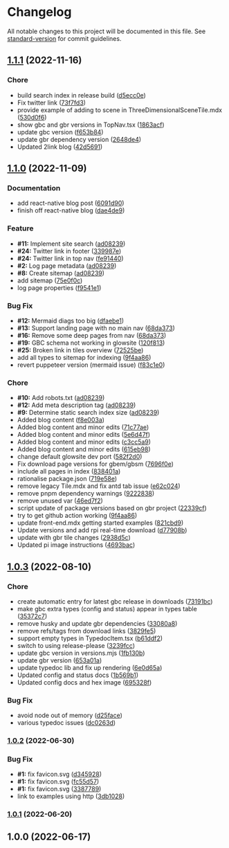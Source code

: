 # Changelog

All notable changes to this project will be documented in this file. See [standard-version](https://github.com/conventional-changelog/standard-version) for commit guidelines.

## [1.1.1](https://github.com/glowbuzzer/glowsite/compare/v1.1.0...v1.1.1) (2022-11-16)


### Chore

* build search index in release build ([d5ecc0e](https://github.com/glowbuzzer/glowsite/commit/d5ecc0e77be806646d81e55d98fb4e24b0fd4bde))
* Fix twitter link ([73f7fd3](https://github.com/glowbuzzer/glowsite/commit/73f7fd35f22b9a7b1097b8b2c81f5cd19aded5e2))
* provide example of adding to scene in ThreeDimensionalSceneTile.mdx ([530d0f6](https://github.com/glowbuzzer/glowsite/commit/530d0f63087b098b3b52e4a7edff8d560e0e859f))
* show gbc and gbr versions in TopNav.tsx ([1863acf](https://github.com/glowbuzzer/glowsite/commit/1863acf6c3ef93eaf887cbf31774718569ee3359))
* update gbc version ([f653b84](https://github.com/glowbuzzer/glowsite/commit/f653b84aa1138e26cb276663f73908cff2daf95b))
* update gbr dependency version ([2648de4](https://github.com/glowbuzzer/glowsite/commit/2648de4c68c7c58b0d24882227a008a063394ed6))
* Updated 2link blog ([42d5691](https://github.com/glowbuzzer/glowsite/commit/42d5691014ed4eace572048ff06b2fd55220eed0))

## [1.1.0](https://github.com/glowbuzzer/glowsite/compare/v1.0.3...v1.1.0) (2022-11-09)


### Documentation

* add react-native blog post ([6091d90](https://github.com/glowbuzzer/glowsite/commit/6091d90b965cc47a3cbfa0992bf506763b2d14c9))
* finish off react-native blog ([dae4de9](https://github.com/glowbuzzer/glowsite/commit/dae4de992df34cce5edeeb682ece6c2680b75edd))


### Feature

* **#11:** Implement site search ([ad08239](https://github.com/glowbuzzer/glowsite/commit/ad082397309f4e75c0d5bec9f09e5f841bf51cef))
* **#24:** Twitter link in footer ([339987e](https://github.com/glowbuzzer/glowsite/commit/339987e0307193d562cf464c158dedf59ebd0f27))
* **#24:** Twitter link in top nav ([fe91440](https://github.com/glowbuzzer/glowsite/commit/fe91440b1ee3831c4ebafb04ec273d874c7a3a8a))
* **#2:** Log page metadata ([ad08239](https://github.com/glowbuzzer/glowsite/commit/ad082397309f4e75c0d5bec9f09e5f841bf51cef))
* **#8:** Create sitemap ([ad08239](https://github.com/glowbuzzer/glowsite/commit/ad082397309f4e75c0d5bec9f09e5f841bf51cef))
* add sitemap ([75e0f0c](https://github.com/glowbuzzer/glowsite/commit/75e0f0cba836a027d506381616f0310167d43079))
* log page properties ([f9541e1](https://github.com/glowbuzzer/glowsite/commit/f9541e1e426c5422ad4d5c6c1ff95514561ebb10))


### Bug Fix

* **#12:** Mermaid diags too big ([dfaebe1](https://github.com/glowbuzzer/glowsite/commit/dfaebe1ff5ff139edc1211d57b7a583d4d9140ea))
* **#13:** Support landing page with no main nav ([68da373](https://github.com/glowbuzzer/glowsite/commit/68da373ff73d6beb838ee86656aefc26d1801fdd))
* **#16:** Remove some deep pages from nav ([68da373](https://github.com/glowbuzzer/glowsite/commit/68da373ff73d6beb838ee86656aefc26d1801fdd))
* **#19:** GBC schema not working in glowsite ([120f813](https://github.com/glowbuzzer/glowsite/commit/120f8135435764c76beafd3638c75aebb45ee41f))
* **#25:** Broken link in tiles overview ([72525be](https://github.com/glowbuzzer/glowsite/commit/72525bed6ca73b996a4ca1c42e155f5f580da1bb))
* add all types to sitemap for indexing ([9f4aa86](https://github.com/glowbuzzer/glowsite/commit/9f4aa86ebbedcef6db4f020e778e0262eee9aedd))
* revert puppeteer version (mermaid issue) ([f83c1e0](https://github.com/glowbuzzer/glowsite/commit/f83c1e01b27c6985a6d3e615dcaed8e3fd69038d))


### Chore

* **#10:** Add robots.txt ([ad08239](https://github.com/glowbuzzer/glowsite/commit/ad082397309f4e75c0d5bec9f09e5f841bf51cef))
* **#12:** Add meta description tag ([ad08239](https://github.com/glowbuzzer/glowsite/commit/ad082397309f4e75c0d5bec9f09e5f841bf51cef))
* **#9:** Determine static search index size ([ad08239](https://github.com/glowbuzzer/glowsite/commit/ad082397309f4e75c0d5bec9f09e5f841bf51cef))
* Added blog content ([f8e003a](https://github.com/glowbuzzer/glowsite/commit/f8e003af9b2fc39e941e4468b96b36283c15f23a))
* Added blog content and minor edits ([71c77ae](https://github.com/glowbuzzer/glowsite/commit/71c77ae9f621371420fe95babcb48a3b2588e95e))
* Added blog content and minor edits ([5e6d47f](https://github.com/glowbuzzer/glowsite/commit/5e6d47f9d9814f5e77523dbc8b98c89e7f65a17f))
* Added blog content and minor edits ([c3cc5a9](https://github.com/glowbuzzer/glowsite/commit/c3cc5a936a77ec9841816b8b595b69d562291950))
* Added blog content and minor edits ([615eb98](https://github.com/glowbuzzer/glowsite/commit/615eb98a6c63b0b506ce34a260991a82ee2e03ff))
* change default glowsite dev port ([582f2d0](https://github.com/glowbuzzer/glowsite/commit/582f2d0ad4e6e063ca298a485fdfaae2fa04bebe))
* Fix download page versions for gbem/gbsm ([7696f0e](https://github.com/glowbuzzer/glowsite/commit/7696f0e2ae4bca74284cfa68d60546548db7cf62))
* include all pages in index ([838401a](https://github.com/glowbuzzer/glowsite/commit/838401a99ef7488b0304a520abac85ce36f42557))
* rationalise package.json ([719e58e](https://github.com/glowbuzzer/glowsite/commit/719e58e845a60d5894c3aa1f7fe06abc15dd1526))
* remove legacy Tile.mdx and fix antd tab issue ([e62c024](https://github.com/glowbuzzer/glowsite/commit/e62c0242696131124fadb000ed79fbb5574973fa))
* remove pnpm dependency warnings ([9222838](https://github.com/glowbuzzer/glowsite/commit/9222838aec774c5055b2f7823007b4982aef9852))
* remove unused var ([46ed7f2](https://github.com/glowbuzzer/glowsite/commit/46ed7f21e4969409e17ccdd11a64aae69c192943))
* script update of package versions based on gbr project ([22339cf](https://github.com/glowbuzzer/glowsite/commit/22339cf86ca829fc909b37ae34f5726259da071d))
* try to get github action working ([9f4aa86](https://github.com/glowbuzzer/glowsite/commit/9f4aa86ebbedcef6db4f020e778e0262eee9aedd))
* update front-end.mdx getting started examples ([821cbd9](https://github.com/glowbuzzer/glowsite/commit/821cbd919b72d6b9355f9000dbb3df36e20de41f))
* Update versions and add rpi real-time download ([d77908b](https://github.com/glowbuzzer/glowsite/commit/d77908b6500696ee58484f76008ffe854a0d6f2c))
* update with gbr tile changes ([2938d5c](https://github.com/glowbuzzer/glowsite/commit/2938d5ccf7c7fa9a80a6a82edf893e8079b3f76a))
* Updated pi image instructions ([4693bac](https://github.com/glowbuzzer/glowsite/commit/4693bac59ca0d514f2489d286c46776c3699181b))

## [1.0.3](https://github.com/glowbuzzer/glowsite/compare/v1.0.2...v1.0.3) (2022-08-10)


### Chore

* create automatic entry for latest gbc release in downloads ([73191bc](https://github.com/glowbuzzer/glowsite/commit/73191bce76a01db1fcf4ddaca73c5e5cc21a268c))
* make gbc extra types (config and status) appear in types table ([35372c7](https://github.com/glowbuzzer/glowsite/commit/35372c75f2ffbb438235fca44cf586d3e2180ccf))
* remove husky and update gbr dependencies ([33080a8](https://github.com/glowbuzzer/glowsite/commit/33080a8a86c7a01fb6165802d49bf13fba790392))
* remove refs/tags from download links ([3829fe5](https://github.com/glowbuzzer/glowsite/commit/3829fe5889bffc90195460757e86abb4835ee07c))
* support empty types in TypedocItem.tsx ([b61ddf2](https://github.com/glowbuzzer/glowsite/commit/b61ddf227e1c7326256d8f274fbb7a2598a221b9))
* switch to using release-please ([3239fcc](https://github.com/glowbuzzer/glowsite/commit/3239fcca0c13cdbe6e3ac15ddf29528016c6d9b1))
* update gbc version in versions.mjs ([1fb130b](https://github.com/glowbuzzer/glowsite/commit/1fb130bebd02eac431f9860579bc14afa5057b76))
* update gbr version ([653a01a](https://github.com/glowbuzzer/glowsite/commit/653a01a034d73818541431706d992e159392c6b6))
* update typedoc lib and fix up rendering ([6e0d65a](https://github.com/glowbuzzer/glowsite/commit/6e0d65a18f183dbf5c63c30d50a20696b9c18778))
* Updated config and status docs ([1b569b1](https://github.com/glowbuzzer/glowsite/commit/1b569b1fb135a63618057fa06412880dda821fed))
* Updated config docs and hex image ([695328f](https://github.com/glowbuzzer/glowsite/commit/695328f8f3b99878c60bf3282a41ffea5470ef61))


### Bug Fix

* avoid node out of memory ([d25face](https://github.com/glowbuzzer/glowsite/commit/d25face3437cb5ad23afc7ed99f34e2b018b8e55))
* various typedoc issues ([dc0263d](https://github.com/glowbuzzer/glowsite/commit/dc0263dfafdfe12e381b9150c69ae8ab5ee60674))

### [1.0.2](https://github.com/glowbuzzer/glowsite/compare/v1.0.1...v1.0.2) (2022-06-30)


### Bug Fix

* **#1:** fix favicon.svg ([d345928](https://github.com/glowbuzzer/glowsite/commits/d3459280d794469a0e100a7733a83d286e7683f8))
* **#1:** fix favicon.svg ([fc55d57](https://github.com/glowbuzzer/glowsite/commits/fc55d57ede1e307da1a57e6fe4dda736dd612e73))
* **#1:** fix favicon.svg ([3387789](https://github.com/glowbuzzer/glowsite/commits/33877895e99c20baa843a8cda4358c0f89ce87b0))
* link to examples using http ([3db1028](https://github.com/glowbuzzer/glowsite/commits/3db1028036155a10cfeaf7196b0977c3480d9718))

### [1.0.1](https://github.com/glowbuzzer/glowsite/compare/v1.0.0...v1.0.1) (2022-06-20)

## 1.0.0 (2022-06-17)
